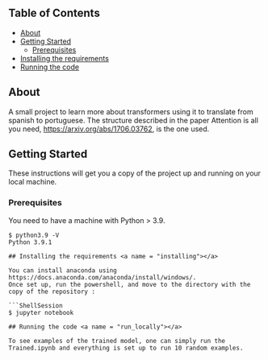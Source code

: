 
## Table of Contents

+ [About](#about)
+ [Getting Started](#getting_started)
    + [Prerequisites](#prerequisites)
+ [Installing the requirements](#installing)
+ [Running the code](#run_locally)

## About <a name = "about"></a>

A small project to learn more about transformers using it to translate from spanish to portuguese.
The structure described in the paper Attention is all you need, https://arxiv.org/abs/1706.03762, is the one used.
## Getting Started <a name = "getting_started"></a>

These instructions will get you a copy of the project up and running on your local machine.

### Prerequisites <a name = "prerequisites"></a>

You need to have a machine with Python > 3.9.

```ShellSession
$ python3.9 -V
Python 3.9.1

## Installing the requirements <a name = "installing"></a>

You can install anaconda using https://docs.anaconda.com/anaconda/install/windows/.
Once set up, run the powershell, and move to the directory with the copy of the repository :

```ShellSession
$ jupyter notebook

## Running the code <a name = "run_locally"></a>

To see examples of the trained model, one can simply run the Trained.ipynb and everything is set up to run 10 random examples.

